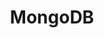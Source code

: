 ---
title: MongoDB
categories:
  - database
docs:
  - id: java
    url: https://www.testcontainers.org/modules/databases/mongodb/
    example: |
      ```java
      MongoDBContainer mongoDBContainer = new MongoDBContainer(DockerImageName.parse("mongo:4.0.10"));
      mongoDBContainer.start();
      ```
  - id: dotnet
    url: https://dotnet.testcontainers.org/modules/
    example: |
      ```csharp
      var mongoDBContainer = new MongoDBBuilder().Build();

      await mongoDBContainer.StartAsync()
        .ConfigureAwait(false);
      ```
  - id: nodejs
    url: https://node.testcontainers.org/modules/mongodb/
    example: |
      ```javascript
      const mongodbContainer = await new MongoDBContainer().start();
      ```
description: |
  MongoDB is a source-available cross-platform document-oriented database program.
---